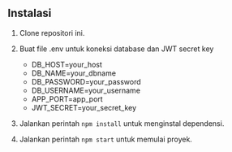 ## Instalasi

1. Clone repositori ini.
2. Buat file .env untuk koneksi database dan JWT secret key
   
   - DB_HOST=your_host
   - DB_NAME=your_dbname
   - DB_PASSWORD=your_password
   - DB_USERNAME=your_username
   - APP_PORT=app_port
   - JWT_SECRET=your_secret_key
     
3. Jalankan perintah `npm install` untuk menginstal dependensi.
4. Jalankan perintah `npm start` untuk memulai proyek.
